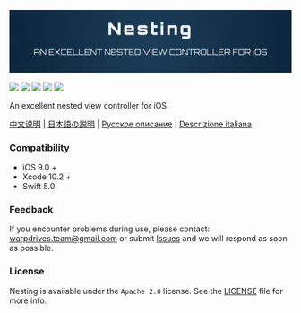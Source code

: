 ![](https://github.com/shevakuilin/MyGithubPicture/raw/master/Pictures/Nesting-banner.png)

![](https://img.shields.io/badge/Platform-iOS-green.svg)
![](https://img.shields.io/badge/Language-Swift5.0-purple.svg)
![](https://img.shields.io/badge/Version-0.1.0-yellow.svg)
![](https://img.shields.io/badge/CocoaPods-1.6.1-pink.svg)
![](https://img.shields.io/badge/License-Apache2.0-blue.svg)


An excellent nested view controller for iOS

[中文说明] | [日本語の説明] | [Русское описание] | [Descrizione italiana]


### Compatibility

- iOS 9.0 +
- Xcode 10.2 +
- Swift 5.0

### Feedback

If you encounter problems during use, please contact: warpdrives.team@gmail.com 
or submit [Issues] and we will respond as soon as possible.

### License

Nesting is available under the  `Apache 2.0` license. See the [LICENSE] file for more info.



[中文说明]:             https://github.com/warpdrives/Nesting/wiki/%E4%B8%AD%E6%96%87%E8%AF%B4%E6%98%8E
[日本語の説明]:           https://github.com/warpdrives/Nesting/wiki/%E6%97%A5%E6%9C%AC%E8%AA%9E%E3%81%AE%E8%AA%AC%E6%98%8E
[Русское описание]:     https://github.com/warpdrives/Nesting/wiki/%D0%A0%D1%83%D1%81%D1%81%D0%BA%D0%BE%D0%B5-%D0%BE%D0%BF%D0%B8%D1%81%D0%B0%D0%BD%D0%B8%D0%B5
[Descrizione italiana]: https://github.com/warpdrives/Nesting/wiki/Descrizione-italiana
[Issues]:               https://github.com/warpdrives/Nesting/issues/new
[LICENSE]:              https://github.com/warpdrives/Nesting/blob/master/LICENSE
